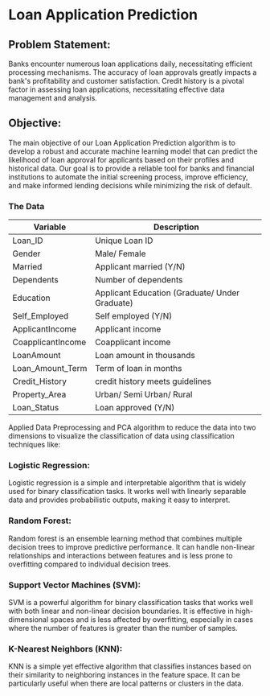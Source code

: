 # Loan Application Prediction

## Problem Statement:
Banks encounter numerous loan applications daily, necessitating efficient processing mechanisms. The accuracy of loan approvals greatly impacts a bank's profitability and customer satisfaction. Credit history is a pivotal factor in assessing loan applications, necessitating effective data management and analysis.

## Objective:
The main objective of our Loan Application Prediction algorithm is to develop a robust and accurate machine learning model that can predict the likelihood of loan approval for applicants based on their profiles and historical data. Our goal is to provide a reliable tool for banks and financial institutions to automate the initial screening process, improve efficiency, and make informed lending decisions while minimizing the risk of default.

### The Data

Variable | Description
----------|--------------
Loan_ID | Unique Loan ID
Gender | Male/ Female
Married | Applicant married (Y/N)
Dependents | Number of dependents
Education | Applicant Education (Graduate/ Under Graduate)
Self_Employed | Self employed (Y/N)
ApplicantIncome | Applicant income
CoapplicantIncome | Coapplicant income
LoanAmount | Loan amount in thousands
Loan_Amount_Term | Term of loan in months
Credit_History | credit history meets guidelines
Property_Area | Urban/ Semi Urban/ Rural
Loan_Status | Loan approved (Y/N)

Applied Data Preprocessing and PCA algorithm to reduce the data into two dimensions to visualize the classification of data using classification techniques like:

### Logistic Regression:
Logistic regression is a simple and interpretable algorithm that is widely used for binary classification tasks.
It works well with linearly separable data and provides probabilistic outputs, making it easy to interpret.

### Random Forest:
Random forest is an ensemble learning method that combines multiple decision trees to improve predictive performance.
It can handle non-linear relationships and interactions between features and is less prone to overfitting compared to individual decision trees.

### Support Vector Machines (SVM):
SVM is a powerful algorithm for binary classification tasks that works well with both linear and non-linear decision boundaries.
It is effective in high-dimensional spaces and is less affected by overfitting, especially in cases where the number of features is greater than the number of samples.

### K-Nearest Neighbors (KNN):
KNN is a simple yet effective algorithm that classifies instances based on their similarity to neighboring instances in the feature space.
It can be particularly useful when there are local patterns or clusters in the data.
